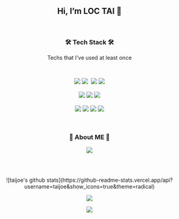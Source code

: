 <!--
**taijoe/taijoe** is a ✨ _special_ ✨ repository because its `README.md` (this file) appears on your GitHub profile.

Here are some ideas to get you started:

- 🔭 I’m currently working on ...
- 🌱 I’m currently learning ...
- 👯 I’m looking to collaborate on ...
- 🤔 I’m looking for help with ...
- 💬 Ask me about ...
- 📫 How to reach me: ...
- 😄 Pronouns: ...
- ⚡ Fun fact: ...
-->
<!-- ![header](https://capsule-render.vercel.app/api?type=soft&color=auto&height=150&section=header&text=JosephNa&fontSize=70&animation=twinkling) -->

<h2 align="center"> Hi, I’m <b>LOC TAI</b> 👋</h2>

<br>

<h3 align="center">🛠 Tech Stack 🛠</h3>

<p align="center"> Techs that I've used at least once </p>

<br>

<p align="center">
  <img src="https://img.shields.io/badge/javascript-F7DF1E?style=for-the-badge&logo=javascript&logoColor=black"> 
  <img src="https://img.shields.io/badge/Python-3766AB?style=for-the-badge&logo=Python&logoColor=white">
  <img src"https://img.shields.io/badge/Flask-green?style=for-the-badge&logo=flask&logoColor=white" />
  <img src="https://img.shields.io/badge/MongoDB-47A248?style=for-the-badge&logo=MongoDB&amp;logoColor=white"/>
  <img src="https://img.shields.io/badge/mysql-4479A1?style=for-the-badge&logo=mysql&logoColor=white"> 
  <br><br>
  <img src="https://img.shields.io/badge/react-61DAFB?style=for-the-badge&logo=react&logoColor=black">
  <img src="https://img.shields.io/badge/React_Native-20232A?style=for-the-badge&logo=react&logoColor=61DAFB" />
<img src="https://img.shields.io/badge/Express-339933?style=for-the-badge&logo=Node.js&amp;logoColor=white"/>
  <br><br>
  <img src="https://img.shields.io/badge/github-181717?style=for-the-badge&logo=github&logoColor=white"> 
  <img src="https://img.shields.io/badge/linux-FCC624?style=for-the-badge&logo=linux&logoColor=black">
  <img src="https://img.shields.io/badge/aws-333664?style=for-the-badge&logo=amazon-aws&logoColor=white"/>
  <img src="https://img.shields.io/badge/GraphQL-E434AA?style=for-the-badge&logo=GraphQL&amp;logoColor=white"/>
</p>

<br>

<h3 align="center">📌 About ME 📌 </h3>
<p align="center">
  <a href="mailto:locvantai.itk12@gmail.com"><img src="https://img.shields.io/badge/Gmail-d14836?style=for-the-badge&logo=Gmail&logoColor=white&link=js.pekah@gmail.com"/></a>
 
</p>

<br><br>

<p align="center">
  ![taijoe's github stats](https://github-readme-stats.vercel.app/api?username=taijoe&show_icons=true&theme=radical)
 </p>

<p align="center">  
  <a href="https://github.com/anuraghazra/github-readme-stats">
    <img src="https://github-readme-stats.vercel.app/api/top-langs/?username=taijoe&layout=compact" />
  </a>
</p>

<p align="center">
   <a href="https://hits.seeyoufarm.com"><img src="https://hits.seeyoufarm.com/api/count/incr/badge.svg?url=https%3A%2F%2Fgithub.com%2Ftaijoe%2Fhit-counter&count_bg=%2379C83D&title_bg=%23555555&icon=github.svg&icon_color=%23E7E7E7&title=hits&edge_flat=false"/></a>
</p>
